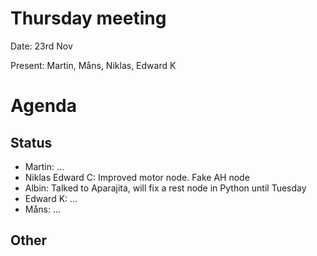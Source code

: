 # Thursday meeting
Date: 23rd Nov

Present: Martin, Måns, Niklas, Edward K

# Agenda


## Status
- Martin: ...
- Niklas Edward C: Improved motor node. Fake AH node
- Albin: Talked to Aparajita, will fix a rest node in Python until Tuesday
- Edward K: ...
- Måns: ...

## Other 




